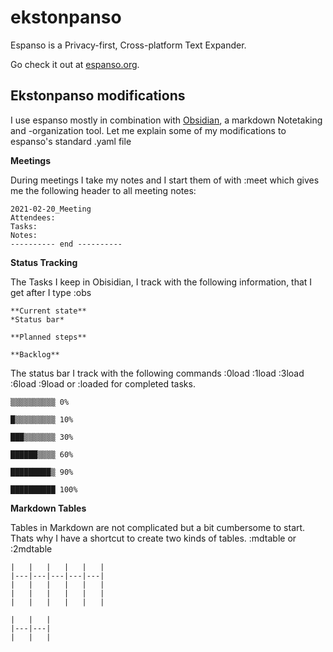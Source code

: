 # ekstonpanso

Espanso is a Privacy-first, Cross-platform Text Expander. 

Go check it out at [espanso.org](https://espanso.org/).

## Ekstonpanso modifications

I use espanso mostly in combination with [Obsidian](https://obsidian.md/), a markdown Notetaking and -organization tool. Let me explain some of my modifications to espanso's standard .yaml file

**Meetings**

During meetings I take my notes and I start them of with :meet which gives me the following header to all meeting notes:

```
2021-02-20_Meeting 
Attendees: 
Tasks: 
Notes: 
---------- end ---------- 
```

**Status Tracking**

The Tasks I keep in Obisidian, I track with the following information, that I get after I type :obs

```
**Current state**
*Status bar*

**Planned steps**

**Backlog**
```

The status bar I track with the following commands :0load :1load :3load :6load :9load or :loaded for completed tasks.

```
▒▒▒▒▒▒▒▒▒▒ 0%

█▒▒▒▒▒▒▒▒▒ 10%

███▒▒▒▒▒▒▒ 30%

██████▒▒▒▒ 60%

█████████▒ 90%

██████████ 100%
```

**Markdown Tables**

Tables in Markdown are not complicated but a bit cumbersome to start. Thats why I have a shortcut to create two kinds of tables. :mdtable or :2mdtable

```
|   |   |   |   |   |
|---|---|---|---|---|
|   |   |   |   |   |
|   |   |   |   |   |
|   |   |   |   |   |
```

```
|   |   |
|---|---|
|   |   |

```
